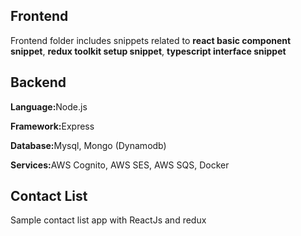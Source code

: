 <h2>Frontend</h2>
<p>Frontend folder includes snippets related to <b>react basic component snippet</b>, <b>redux toolkit setup snippet</b>, <b>typescript interface snippet</b></p>

<h2>Backend</h2>
<p><b>Language:</b>Node.js</p>
<p><b>Framework:</b>Express</p>
<p><b>Database:</b>Mysql, Mongo (Dynamodb)</p>
<p><b>Services:</b>AWS Cognito, AWS SES, AWS SQS, Docker</p>

<h2>Contact List</h2>
<p>Sample contact list app with ReactJs and redux</p>
